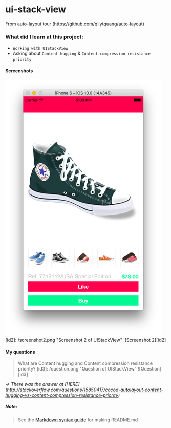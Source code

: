 # ui-stack-view
From auto-layout tour (https://github.com/qilytquang/auto-layout)

### What did I learn at this project:
* `Working with UIStackView`
* Asking about `Content hugging` & `Content compression resistance priority`

#### Screenshots
[id1]: /screenshot1.png "Screenshot 1 of UIStackView"
![Screenshot 1][id1]
[id2]: /screenshot2.png "Screenshot 2 of UIStackView"
![Screenshot 2][id2]

#### My questions
> What are Content hugging and Content compression resistance priority?
[id3]: /question.png "Question of UIStackView"
![Question][id3]

*=> There was the answer at [HERE]
(http://stackoverflow.com/questions/15850417/cocoa-autolayout-content-hugging-vs-content-compression-resistance-priority)*

##### Note:
> See the [Markdown syntax guide](https://confluence.atlassian.com/bitbucketserver/markdown-syntax-guide-776639995.html)
> for making README.md
